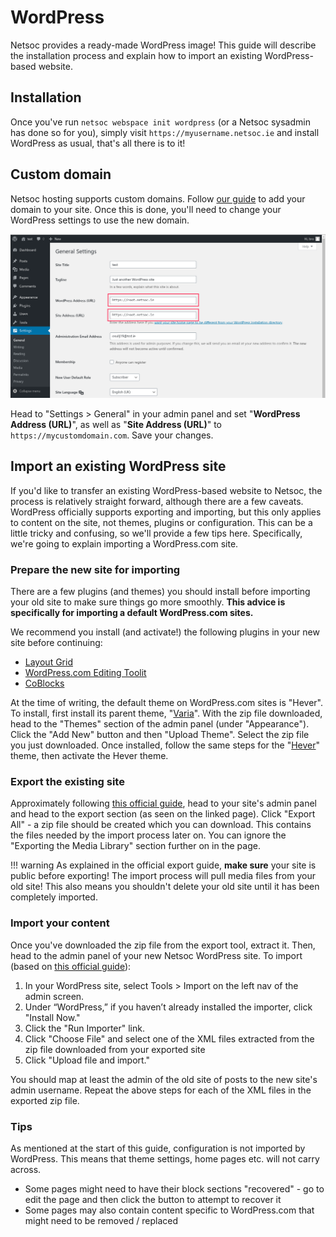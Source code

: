 # WordPress

Netsoc provides a ready-made WordPress image! This guide will describe the
installation process and explain how to import an existing WordPress-based
website.

## Installation

Once you've run `netsoc webspace init wordpress` (or a Netsoc sysadmin has done
so for you), simply visit `https://myusername.netsoc.ie` and install WordPress
as usual, that's all there is to it!

## Custom domain

Netsoc hosting supports custom domains. Follow [our guide](../domains/) to add
your domain to your site. Once this is done, you'll need to change your
WordPress settings to use the new domain.

![WordPress admin panel URL settings](../assets/wp_url.png)

Head to "Settings > General" in your admin panel and set
"**WordPress Address (URL)**", as well as  "**Site Address (URL)**" to
`https://mycustomdomain.com`. Save your changes.

## Import an existing WordPress site

If you'd like to transfer an existing WordPress-based website to Netsoc, the
process is relatively straight forward, although there are a few caveats.
WordPress officially supports exporting and importing, but this only applies to
content on the site, not themes, plugins or configuration. This can be a little
tricky and confusing, so we'll provide a few tips here. Specifically, we're
going to explain importing a WordPress.com site.

### Prepare the new site for importing

There are a few plugins (and themes) you should install before importing your
old site to make sure things go more smoothly. **This advice is specifically for
importing a default WordPress.com sites.**

We recommend you install (and activate!) the following plugins in your new site
before continuing:

- [Layout Grid](https://wordpress.org/plugins/layout-grid/)
- [WordPress.com Editing Toolit](https://en-gb.wordpress.org/plugins/full-site-editing/)
- [CoBlocks](https://wordpress.org/plugins/coblocks/)

At the time of writing, the default theme on WordPress.com sites is "Hever". To
install, first install its parent theme, "[Varia](https://wordpress.com/theme/varia)".
With the zip file downloaded, head to the "Themes" section of the admin panel
(under "Appearance"). Click the "Add New" button and then "Upload Theme". Select
the zip file you just downloaded. Once installed, follow the same steps for the
"[Hever](https://wordpress.com/theme/hever)" theme, then activate the Hever
theme.

### Export the existing site

Approximately following
[this official guide](https://wordpress.com/support/export/), head to your
site's admin panel and head to the export section (as seen on the linked page).
Click "Export All" - a zip file should be created which you can download. This
contains the files needed by the import process later on. You can ignore the
"Exporting the Media Library" section further on in the page.

!!! warning
    As explained in the official export guide, **make sure** your site is public
    before exporting! The import process will pull media files from your old
    site! This also means you shouldn't delete your old site until it has been
    completely imported.

### Import your content

Once you've downloaded the zip file from the export tool, extract it. Then, head
to the admin panel of your new Netsoc WordPress site. To import (based on
[this official guide](https://wordpress.org/support/article/importing-content/#wordpress)):

1. In your WordPress site, select Tools > Import on the left nav of the admin
   screen.
2. Under “WordPress,” if you haven’t already installed the importer, click
   "Install Now."
3. Click the "Run Importer" link.
4. Click "Choose File" and select one of the XML files extracted from the zip
   file downloaded from your exported site
5. Click "Upload file and import."

You should map at least the admin of the old site of posts to the new site's
admin username. Repeat the above steps for each of the XML files in the exported
zip file.

### Tips

As mentioned at the start of this guide, configuration is not imported by
WordPress. This means that theme settings, home pages etc. will not carry
across.

- Some pages might need to have their block sections "recovered" - go to edit
  the page and then click the button to attempt to recover it
- Some pages may also contain content specific to WordPress.com that might need
  to be removed / replaced
